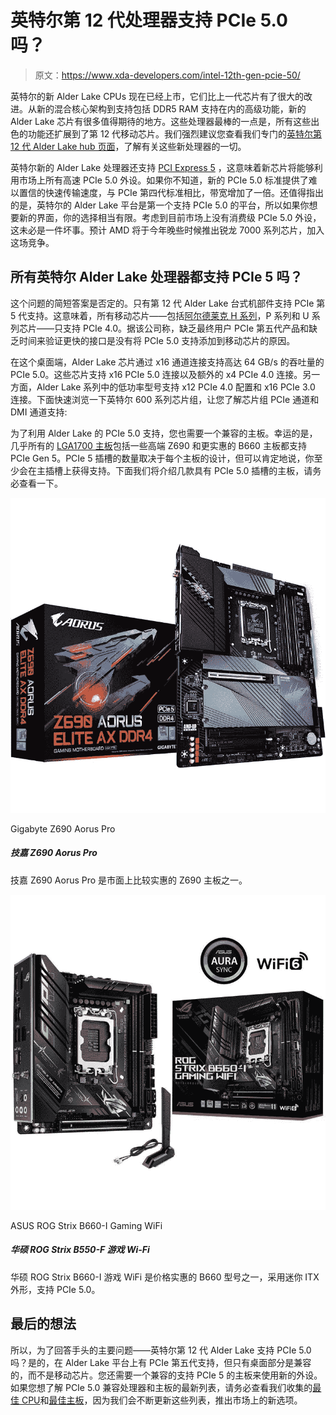 # 英特尔第 12 代处理器支持 PCIe 5.0 吗？

> 原文：<https://www.xda-developers.com/intel-12th-gen-pcie-50/>

英特尔的新 Alder Lake CPUs 现在已经上市，它们比上一代芯片有了很大的改进。从新的混合核心架构到支持包括 DDR5 RAM 支持在内的高级功能，新的 Alder Lake 芯片有很多值得期待的地方。这些处理器最棒的一点是，所有这些出色的功能还扩展到了第 12 代移动芯片。我们强烈建议您查看我们专门的[英特尔第 12 代 Alder Lake hub 页面](https://www.xda-developers.com/intel-12th-gen-alder-lake/#platform)，了解有关这些新处理器的一切。

英特尔新的 Alder Lake 处理器还支持 [PCI Express 5](https://www.xda-developers.com/pcie-5/) ，这意味着新芯片将能够利用市场上所有高速 PCIe 5.0 外设。如果你不知道，新的 PCIe 5.0 标准提供了难以置信的快速传输速度，与 PCIe 第四代标准相比，带宽增加了一倍。还值得指出的是，英特尔的 Alder Lake 平台是第一个支持 PCIe 5.0 的平台，所以如果你想要新的界面，你的选择相当有限。考虑到目前市场上没有消费级 PCIe 5.0 外设，这未必是一件坏事。预计 AMD 将于今年晚些时候推出锐龙 7000 系列芯片，加入这场竞争。

## 所有英特尔 Alder Lake 处理器都支持 PCIe 5 吗？

这个问题的简短答案是否定的。只有第 12 代 Alder Lake 台式机部件支持 PCIe 第 5 代支持。这意味着，所有移动芯片——包括[阿尔德莱克 H 系列](https://www.xda-developers.com/intel-12th-gen-core-h-series-processors-announced-for-the-next-gen-gaming-laptops/)，P 系列和 U 系列芯片——只支持 PCIe 4.0。据该公司称，缺乏最终用户 PCIe 第五代产品和缺乏时间来验证更快的接口是没有将 PCIe 5.0 支持添加到移动芯片的原因。

在这个桌面端，Alder Lake 芯片通过 x16 通道连接支持高达 64 GB/s 的吞吐量的 PCIe 5.0。这些芯片支持 x16 PCIe 5.0 连接以及额外的 x4 PCIe 4.0 连接。另一方面，Alder Lake 系列中的低功率型号支持 x12 PCIe 4.0 配置和 x16 PCIe 3.0 连接。下面快速浏览一下英特尔 600 系列芯片组，让您了解芯片组 PCIe 通道和 DMI 通道支持:

为了利用 Alder Lake 的 PCIe 5.0 支持，您也需要一个兼容的主板。幸运的是，几乎所有的 [LGA1700 主板](https://www.xda-developers.com/best-lga-1700-motherboard/)包括一些高端 Z690 和更实惠的 B660 主板都支持 PCIe Gen 5。PCIe 5 插槽的数量取决于每个主板的设计，但可以肯定地说，你至少会在主插槽上获得支持。下面我们将介绍几款具有 PCIe 5.0 插槽的主板，请务必查看一下。

 <picture>![The Gigabyte Z690 Aorus Pro is one of the more affordable Z690 motherboards on the market.](img/d10122cf89baf15220730f71a323c9d2.png)</picture> 

Gigabyte Z690 Aorus Pro

##### 技嘉 Z690 Aorus Pro

技嘉 Z690 Aorus Pro 是市面上比较实惠的 Z690 主板之一。

 <picture>![The ASUS ROG Strix B660-I Gaming WiFi is one of the affordable B660 models that comes in a mini-ITX form-factor and supports PCIe 5.0.](img/a8dd189034269d3a97530e0780427b94.png)</picture> 

ASUS ROG Strix B660-I Gaming WiFi

##### 华硕 ROG Strix B550-F 游戏 Wi-Fi

华硕 ROG Strix B660-I 游戏 WiFi 是价格实惠的 B660 型号之一，采用迷你 ITX 外形，支持 PCIe 5.0。

## 最后的想法

所以，为了回答手头的主要问题——英特尔第 12 代 Alder Lake 支持 PCIe 5.0 吗？是的，在 Alder Lake 平台上有 PCIe 第五代支持，但只有桌面部分是兼容的，而不是移动芯片。您还需要一个兼容的支持 PCIe 5 的主板来使用新的外设。如果您想了解 PCIe 5.0 兼容处理器和主板的最新列表，请务必查看我们收集的[最佳 CPU](https://www.xda-developers.com/best-cpus/)和[最佳主板](https://www.xda-developers.com/best-motherboard/)，因为我们会不断更新这些列表，推出市场上的新选项。
